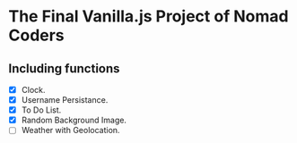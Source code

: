 # The Final Vanilla.js Project of Nomad Coders

## Including functions

- [x] Clock.
- [x] Username Persistance.
- [x] To Do List.
- [x] Random Background Image.
- [ ] Weather with Geolocation.
